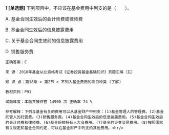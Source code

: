 **1 [单选题]** 下列项目中，不应该在基金费用中列支的是（　　）。

A. 基金合同生效后的会计师费或律师费

B. 基金合同生效后的信息披露费用

C. 关于基金合同生效前的信息披露费用

D. 销售服务费<br/>

```
正确答案：C

来 源：2018年基金从业资格考试《证券投资基金基础知识》真题汇编（五）

知 识 点：第18章 > 第2节 > 不列入基金费用的项目种类 (了解)

教材页码：P91

试题难度：本题共被作答 14900 次 正确率 74 %

参考解释：下列与基金有关的费用可以从基金财产中列支：(1)基金管理人的管理费。(2)基金托管人的托管费。(3)销售服务费。(4)基金合同生效后的信息披露费用。(5)基金合同生效后的会计师费和律师费。(6)基金份额持有人大会费用。(7)基金的证券交易费用。(8)按照国家有关规定和基金合同约定．可以在基金财产中列支的其他费用。<br/>
```

